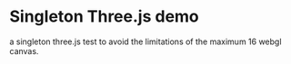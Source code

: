 # Singleton Three.js demo

a singleton three.js test to avoid the limitations of the maximum 16 webgl canvas.